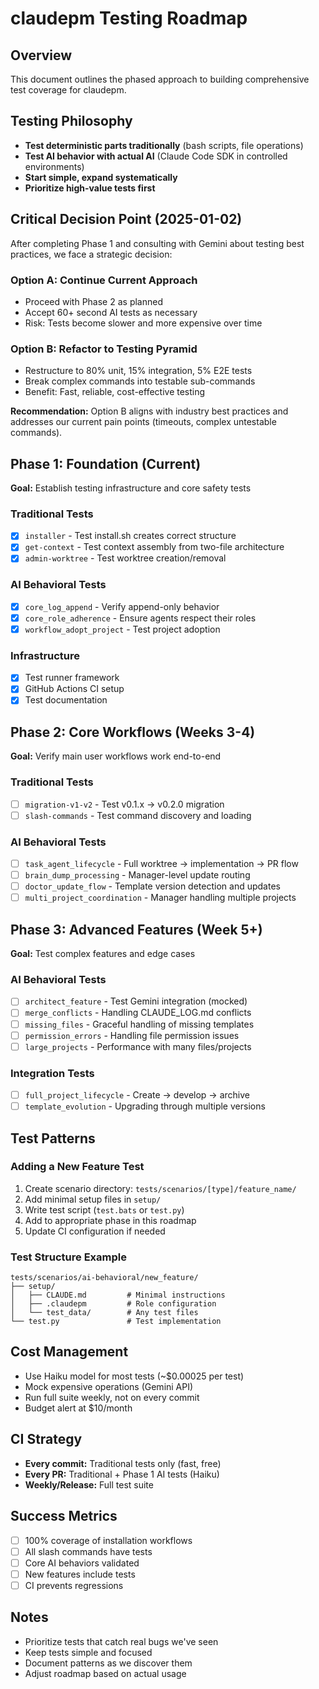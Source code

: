# claudepm Testing Roadmap

## Overview
This document outlines the phased approach to building comprehensive test coverage for claudepm.

## Testing Philosophy
- **Test deterministic parts traditionally** (bash scripts, file operations)
- **Test AI behavior with actual AI** (Claude Code SDK in controlled environments)
- **Start simple, expand systematically**
- **Prioritize high-value tests first**

## Critical Decision Point (2025-01-02)
After completing Phase 1 and consulting with Gemini about testing best practices, we face a strategic decision:

### Option A: Continue Current Approach
- Proceed with Phase 2 as planned
- Accept 60+ second AI tests as necessary
- Risk: Tests become slower and more expensive over time

### Option B: Refactor to Testing Pyramid
- Restructure to 80% unit, 15% integration, 5% E2E tests
- Break complex commands into testable sub-commands
- Benefit: Fast, reliable, cost-effective testing

**Recommendation:** Option B aligns with industry best practices and addresses our current pain points (timeouts, complex untestable commands).

## Phase 1: Foundation (Current)
**Goal:** Establish testing infrastructure and core safety tests

### Traditional Tests
- [x] `installer` - Test install.sh creates correct structure
- [x] `get-context` - Test context assembly from two-file architecture
- [x] `admin-worktree` - Test worktree creation/removal

### AI Behavioral Tests
- [x] `core_log_append` - Verify append-only behavior
- [x] `core_role_adherence` - Ensure agents respect their roles
- [x] `workflow_adopt_project` - Test project adoption

### Infrastructure
- [x] Test runner framework
- [x] GitHub Actions CI setup
- [x] Test documentation

## Phase 2: Core Workflows (Weeks 3-4)
**Goal:** Verify main user workflows work end-to-end

### Traditional Tests
- [ ] `migration-v1-v2` - Test v0.1.x → v0.2.0 migration
- [ ] `slash-commands` - Test command discovery and loading

### AI Behavioral Tests
- [ ] `task_agent_lifecycle` - Full worktree → implementation → PR flow
- [ ] `brain_dump_processing` - Manager-level update routing
- [ ] `doctor_update_flow` - Template version detection and updates
- [ ] `multi_project_coordination` - Manager handling multiple projects

## Phase 3: Advanced Features (Week 5+)
**Goal:** Test complex features and edge cases

### AI Behavioral Tests
- [ ] `architect_feature` - Test Gemini integration (mocked)
- [ ] `merge_conflicts` - Handling CLAUDE_LOG.md conflicts
- [ ] `missing_files` - Graceful handling of missing templates
- [ ] `permission_errors` - Handling file permission issues
- [ ] `large_projects` - Performance with many files/projects

### Integration Tests
- [ ] `full_project_lifecycle` - Create → develop → archive
- [ ] `template_evolution` - Upgrading through multiple versions

## Test Patterns

### Adding a New Feature Test
1. Create scenario directory: `tests/scenarios/[type]/feature_name/`
2. Add minimal setup files in `setup/`
3. Write test script (`test.bats` or `test.py`)
4. Add to appropriate phase in this roadmap
5. Update CI configuration if needed

### Test Structure Example
```
tests/scenarios/ai-behavioral/new_feature/
├── setup/
│   ├── CLAUDE.md         # Minimal instructions
│   ├── .claudepm         # Role configuration
│   └── test_data/        # Any test files
└── test.py               # Test implementation
```

## Cost Management
- Use Haiku model for most tests (~$0.00025 per test)
- Mock expensive operations (Gemini API)
- Run full suite weekly, not on every commit
- Budget alert at $10/month

## CI Strategy
- **Every commit:** Traditional tests only (fast, free)
- **Every PR:** Traditional + Phase 1 AI tests (Haiku)
- **Weekly/Release:** Full test suite

## Success Metrics
- [ ] 100% coverage of installation workflows
- [ ] All slash commands have tests
- [ ] Core AI behaviors validated
- [ ] New features include tests
- [ ] CI prevents regressions

## Notes
- Prioritize tests that catch real bugs we've seen
- Keep tests simple and focused
- Document patterns as we discover them
- Adjust roadmap based on actual usage